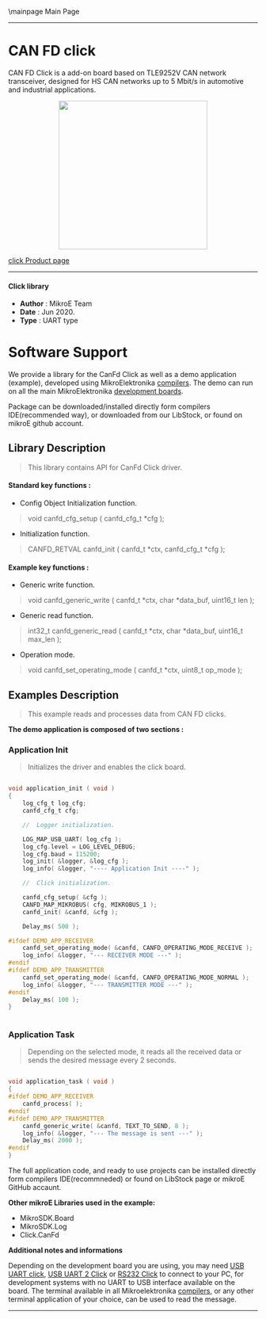 \mainpage Main Page
 
---
# CAN FD click

CAN FD Click is a add-on board based on TLE9252V CAN network transceiver, designed for HS CAN networks up to 5 Mbit/s in automotive and industrial applications.

<p align="center">
  <img src="https://download.mikroe.com/images/click_for_ide/canfd_click.png" height=300px>
</p>

[click Product page](https://www.mikroe.com/can-fd-click)

---


#### Click library 

- **Author**        : MikroE Team
- **Date**          : Jun 2020.
- **Type**          : UART type


# Software Support

We provide a library for the CanFd Click 
as well as a demo application (example), developed using MikroElektronika 
[compilers](https://shop.mikroe.com/compilers). 
The demo can run on all the main MikroElektronika [development boards](https://shop.mikroe.com/development-boards).

Package can be downloaded/installed directly form compilers IDE(recommended way), or downloaded from our LibStock, or found on mikroE github account. 

## Library Description

> This library contains API for CanFd Click driver.

#### Standard key functions :

- Config Object Initialization function.
> void canfd_cfg_setup ( canfd_cfg_t *cfg ); 
 
- Initialization function.
> CANFD_RETVAL canfd_init ( canfd_t *ctx, canfd_cfg_t *cfg );

#### Example key functions :

- Generic write function.
> void canfd_generic_write ( canfd_t *ctx, char *data_buf, uint16_t len );
 
- Generic read function.
> int32_t canfd_generic_read ( canfd_t *ctx, char *data_buf, uint16_t max_len );

- Operation mode.
> void canfd_set_operating_mode ( canfd_t *ctx, uint8_t op_mode );

## Examples Description

> This example reads and processes data from CAN FD clicks.

**The demo application is composed of two sections :**

### Application Init 

> Initializes the driver and enables the click board.

```c

void application_init ( void )
{
    log_cfg_t log_cfg;
    canfd_cfg_t cfg;

    //  Logger initialization.

    LOG_MAP_USB_UART( log_cfg );
    log_cfg.level = LOG_LEVEL_DEBUG;
    log_cfg.baud = 115200;
    log_init( &logger, &log_cfg );
    log_info( &logger, "---- Application Init ----" );

    //  Click initialization.

    canfd_cfg_setup( &cfg );
    CANFD_MAP_MIKROBUS( cfg, MIKROBUS_1 );
    canfd_init( &canfd, &cfg );

    Delay_ms( 500 );

#ifdef DEMO_APP_RECEIVER
    canfd_set_operating_mode( &canfd, CANFD_OPERATING_MODE_RECEIVE );
    log_info( &logger, "--- RECEIVER MODE ---" );
#endif
#ifdef DEMO_APP_TRANSMITTER
    canfd_set_operating_mode( &canfd, CANFD_OPERATING_MODE_NORMAL );
    log_info( &logger, "--- TRANSMITTER MODE ---" );
#endif 
    Delay_ms( 100 );
}
  
```

### Application Task

> Depending on the selected mode, it reads all the received data or sends the desired message every 2 seconds.

```c

void application_task ( void )
{
#ifdef DEMO_APP_RECEIVER
    canfd_process( );
#endif
#ifdef DEMO_APP_TRANSMITTER
    canfd_generic_write( &canfd, TEXT_TO_SEND, 8 );
    log_info( &logger, "--- The message is sent ---" );
    Delay_ms( 2000 );
#endif 
}

```

The full application code, and ready to use projects can be  installed directly form compilers IDE(recommneded) or found on LibStock page or mikroE GitHub accaunt.

**Other mikroE Libraries used in the example:** 

- MikroSDK.Board
- MikroSDK.Log
- Click.CanFd

**Additional notes and informations**

Depending on the development board you are using, you may need 
[USB UART click](https://shop.mikroe.com/usb-uart-click), 
[USB UART 2 Click](https://shop.mikroe.com/usb-uart-2-click) or 
[RS232 Click](https://shop.mikroe.com/rs232-click) to connect to your PC, for 
development systems with no UART to USB interface available on the board. The 
terminal available in all Mikroelektronika 
[compilers](https://shop.mikroe.com/compilers), or any other terminal application 
of your choice, can be used to read the message.



---
